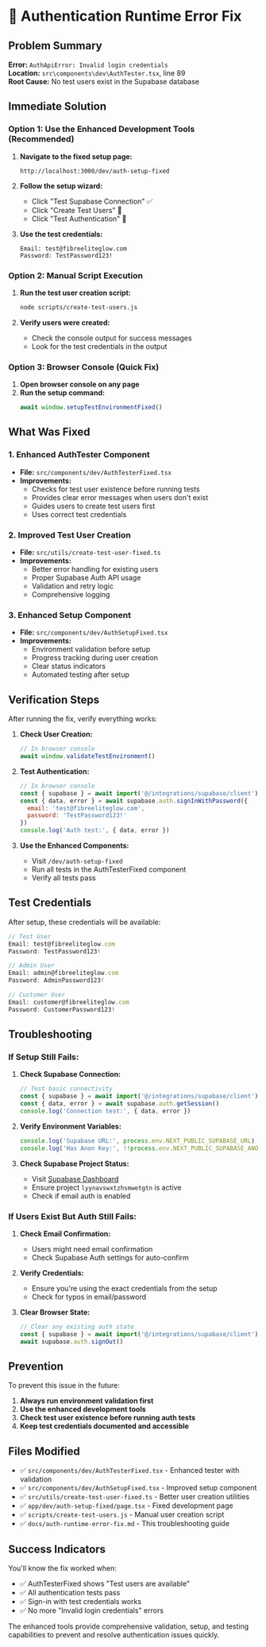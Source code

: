 # 🚨 Authentication Runtime Error Fix

## Problem Summary

**Error:** `AuthApiError: Invalid login credentials`  
**Location:** `src\components\dev\AuthTester.tsx`, line 89  
**Root Cause:** No test users exist in the Supabase database

## Immediate Solution

### Option 1: Use the Enhanced Development Tools (Recommended)

1. **Navigate to the fixed setup page:**
   ```
   http://localhost:3000/dev/auth-setup-fixed
   ```

2. **Follow the setup wizard:**
   - Click "Test Supabase Connection" ✅
   - Click "Create Test Users" 👥
   - Click "Test Authentication" 🔐

3. **Use the test credentials:**
   ```
   Email: test@fibreeliteglow.com
   Password: TestPassword123!
   ```

### Option 2: Manual Script Execution

1. **Run the test user creation script:**
   ```bash
   node scripts/create-test-users.js
   ```

2. **Verify users were created:**
   - Check the console output for success messages
   - Look for the test credentials in the output

### Option 3: Browser Console (Quick Fix)

1. **Open browser console on any page**
2. **Run the setup command:**
   ```javascript
   await window.setupTestEnvironmentFixed()
   ```

## What Was Fixed

### 1. **Enhanced AuthTester Component**
- **File:** `src/components/dev/AuthTesterFixed.tsx`
- **Improvements:**
  - Checks for test user existence before running tests
  - Provides clear error messages when users don't exist
  - Guides users to create test users first
  - Uses correct test credentials

### 2. **Improved Test User Creation**
- **File:** `src/utils/create-test-user-fixed.ts`
- **Improvements:**
  - Better error handling for existing users
  - Proper Supabase Auth API usage
  - Validation and retry logic
  - Comprehensive logging

### 3. **Enhanced Setup Component**
- **File:** `src/components/dev/AuthSetupFixed.tsx`
- **Improvements:**
  - Environment validation before setup
  - Progress tracking during user creation
  - Clear status indicators
  - Automated testing after setup

## Verification Steps

After running the fix, verify everything works:

1. **Check User Creation:**
   ```javascript
   // In browser console
   await window.validateTestEnvironment()
   ```

2. **Test Authentication:**
   ```javascript
   // In browser console
   const { supabase } = await import('@/integrations/supabase/client')
   const { data, error } = await supabase.auth.signInWithPassword({
     email: 'test@fibreeliteglow.com',
     password: 'TestPassword123!'
   })
   console.log('Auth test:', { data, error })
   ```

3. **Use the Enhanced Components:**
   - Visit `/dev/auth-setup-fixed`
   - Run all tests in the AuthTesterFixed component
   - Verify all tests pass

## Test Credentials

After setup, these credentials will be available:

```javascript
// Test User
Email: test@fibreeliteglow.com
Password: TestPassword123!

// Admin User  
Email: admin@fibreeliteglow.com
Password: AdminPassword123!

// Customer User
Email: customer@fibreeliteglow.com
Password: CustomerPassword123!
```

## Troubleshooting

### If Setup Still Fails:

1. **Check Supabase Connection:**
   ```javascript
   // Test basic connectivity
   const { supabase } = await import('@/integrations/supabase/client')
   const { data, error } = await supabase.auth.getSession()
   console.log('Connection test:', { data, error })
   ```

2. **Verify Environment Variables:**
   ```javascript
   console.log('Supabase URL:', process.env.NEXT_PUBLIC_SUPABASE_URL)
   console.log('Has Anon Key:', !!process.env.NEXT_PUBLIC_SUPABASE_ANON_KEY)
   ```

3. **Check Supabase Project Status:**
   - Visit [Supabase Dashboard](https://supabase.com/dashboard)
   - Ensure project `lyynavswxtzhsmwetgtn` is active
   - Check if email auth is enabled

### If Users Exist But Auth Still Fails:

1. **Check Email Confirmation:**
   - Users might need email confirmation
   - Check Supabase Auth settings for auto-confirm

2. **Verify Credentials:**
   - Ensure you're using the exact credentials from the setup
   - Check for typos in email/password

3. **Clear Browser State:**
   ```javascript
   // Clear any existing auth state
   const { supabase } = await import('@/integrations/supabase/client')
   await supabase.auth.signOut()
   ```

## Prevention

To prevent this issue in the future:

1. **Always run environment validation first**
2. **Use the enhanced development tools**
3. **Check test user existence before running auth tests**
4. **Keep test credentials documented and accessible**

## Files Modified

- ✅ `src/components/dev/AuthTesterFixed.tsx` - Enhanced tester with validation
- ✅ `src/components/dev/AuthSetupFixed.tsx` - Improved setup component  
- ✅ `src/utils/create-test-user-fixed.ts` - Better user creation utilities
- ✅ `app/dev/auth-setup-fixed/page.tsx` - Fixed development page
- ✅ `scripts/create-test-users.js` - Manual user creation script
- ✅ `docs/auth-runtime-error-fix.md` - This troubleshooting guide

## Success Indicators

You'll know the fix worked when:

- ✅ AuthTesterFixed shows "Test users are available"
- ✅ All authentication tests pass
- ✅ Sign-in with test credentials works
- ✅ No more "Invalid login credentials" errors

The enhanced tools provide comprehensive validation, setup, and testing capabilities to prevent and resolve authentication issues quickly.

